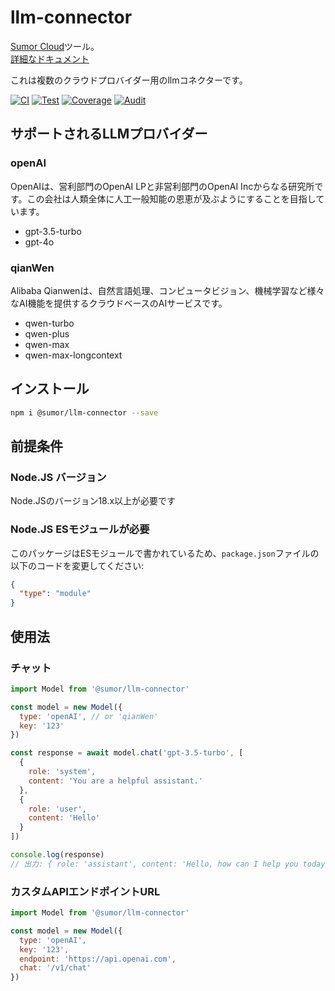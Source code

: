 # llm-connector

[Sumor Cloud](https://sumor.cloud)ツール。  
[詳細なドキュメント](https://sumor.cloud/llm-connector)

これは複数のクラウドプロバイダー用のllmコネクターです。

[![CI](https://github.com/sumor-cloud/llm-connector/actions/workflows/ci.yml/badge.svg)](https://github.com/sumor-cloud/llm-connector/actions/workflows/ci.yml)
[![Test](https://github.com/sumor-cloud/llm-connector/actions/workflows/ut.yml/badge.svg)](https://github.com/sumor-cloud/llm-connector/actions/workflows/ut.yml)
[![Coverage](https://github.com/sumor-cloud/llm-connector/actions/workflows/coverage.yml/badge.svg)](https://github.com/sumor-cloud/llm-connector/actions/workflows/coverage.yml)
[![Audit](https://github.com/sumor-cloud/llm-connector/actions/workflows/audit.yml/badge.svg)](https://github.com/sumor-cloud/llm-connector/actions/workflows/audit.yml)

## サポートされるLLMプロバイダー

### openAI

OpenAIは、営利部門のOpenAI LPと非営利部門のOpenAI Incからなる研究所です。この会社は人類全体に人工一般知能の恩恵が及ぶようにすることを目指しています。

- gpt-3.5-turbo
- gpt-4o

### qianWen

Alibaba Qianwenは、自然言語処理、コンピュータビジョン、機械学習など様々なAI機能を提供するクラウドベースのAIサービスです。

- qwen-turbo
- qwen-plus
- qwen-max
- qwen-max-longcontext

## インストール

```bash
npm i @sumor/llm-connector --save
```

## 前提条件

### Node.JS バージョン

Node.JSのバージョン18.x以上が必要です

### Node.JS ESモジュールが必要

このパッケージはESモジュールで書かれているため、`package.json`ファイルの以下のコードを変更してください:

```json
{
  "type": "module"
}
```

## 使用法

### チャット

```javascript
import Model from '@sumor/llm-connector'

const model = new Model({
  type: 'openAI', // or 'qianWen'
  key: '123'
})

const response = await model.chat('gpt-3.5-turbo', [
  {
    role: 'system',
    content: 'You are a helpful assistant.'
  },
  {
    role: 'user',
    content: 'Hello'
  }
])

console.log(response)
// 出力: { role: 'assistant', content: 'Hello, how can I help you today?' }
```

### カスタムAPIエンドポイントURL

```javascript
import Model from '@sumor/llm-connector'

const model = new Model({
  type: 'openAI',
  key: '123',
  endpoint: 'https://api.openai.com',
  chat: '/v1/chat'
})
```
